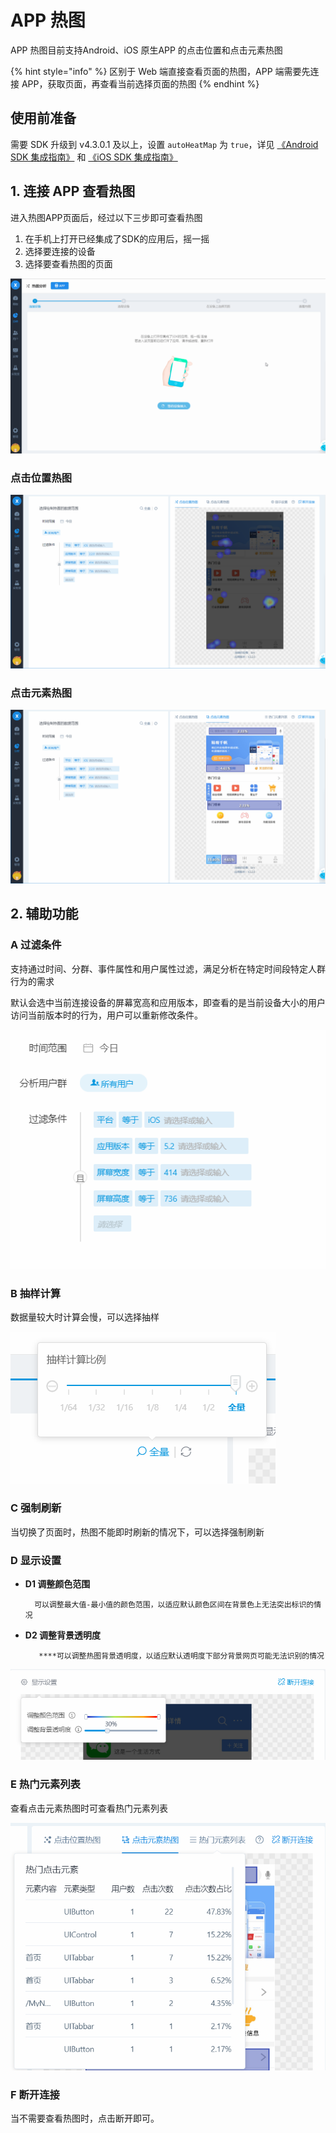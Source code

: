 # APP 热图

APP 热图目前支持Android、iOS 原生APP 的点击位置和点击元素热图

{% hint style="info" %}
区别于 Web 端直接查看页面的热图，APP 端需要先连接 APP，获取页面，再查看当前选择页面的热图
{% endhint %}

## 使用前准备

需要 SDK 升级到 v4.3.0.1 及以上，设置 `autoHeatMap` 为 `true`，详见 [《Android SDK 集成指南》](../../../integration/sdk/android/#she-zhi-re-tu-cai-ji) 和 [《iOS SDK 集成指南》](../../../integration/sdk/ios/#she-zhi-re-tu-cai-ji)

## 1. 连接 APP 查看热图

进入热图APP页面后，经过以下三步即可查看热图

1. 在手机上打开已经集成了SDK的应用后，摇一摇
2. 选择要连接的设备
3. 选择要查看热图的页面

![](../../../.gitbook/assets/app.gif)

### 点击位置热图

![](../../../.gitbook/assets/image%20%28207%29.png)

### 点击元素热图

![](../../../.gitbook/assets/image%20%28115%29.png)

## 2. 辅助功能

### A 过滤条件

支持通过时间、分群、事件属性和用户属性过滤，满足分析在特定时间段特定人群行为的需求

默认会选中当前连接设备的屏幕宽高和应用版本，即查看的是当前设备大小的用户访问当前版本时的行为，用户可以重新修改条件。

![](../../../.gitbook/assets/image%20%28145%29.png)

### B 抽样计算

数据量较大时计算会慢，可以选择抽样

![](../../../.gitbook/assets/image%20%28137%29.png)

### C 强制刷新

当切换了页面时，热图不能即时刷新的情况下，可以选择强制刷新

### D 显示设置

* **D1 调整颜色范围**

        可以调整最大值-最小值的颜色范围，以适应默认颜色区间在背景色上无法突出标识的情况

* **D2 调整背景透明度**

         ****可以调整热图背景透明度，以适应默认透明度下部分背景网页可能无法识别的情况

![](../../../.gitbook/assets/image%20%28160%29.png)

### E 热门元素列表

查看点击元素热图时可查看热门元素列表

![](../../../.gitbook/assets/image%20%28198%29.png)

### F 断开连接

当不需要查看热图时，点击断开即可。



### 

